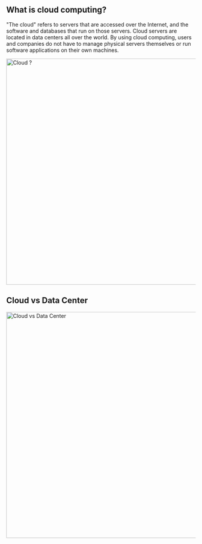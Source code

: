 ## What is cloud computing?

"The cloud" refers to servers that are accessed over the Internet, and the software and databases that run on those servers. Cloud servers are located in data centers all over the world. By using cloud computing, users and companies do not have to manage physical servers themselves or run software applications on their own machines.

<img src="https://github.com/tahayucegokk/Cloud-Computing-GCP/assets/77504139/05f1b76d-b7cb-4aa7-9fe3-368a1bccb001" alt="Cloud ?" style="width:600px;"/>

## Cloud vs Data Center

<img src="https://github.com/tahayucegokk/Cloud-Computing-GCP/assets/77504139/b5770abc-8b75-48cf-8280-83449e2bba2b" alt="Cloud vs Data Center" style="width:600px;"/>
